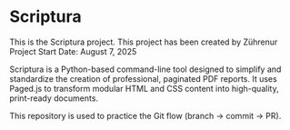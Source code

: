 # Scriptura

This is the Scriptura project.
This project has been created by Zührenur 
Project Start Date: August 7, 2025

Scriptura is a Python-based command-line tool designed to simplify and standardize the creation of professional, paginated PDF reports.
It uses Paged.js to transform modular HTML and CSS content into high-quality, print-ready documents.

This repository is used to practice the Git flow (branch → commit → PR).
